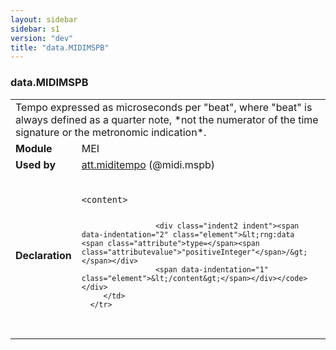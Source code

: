 ```yaml
---
layout: sidebar
sidebar: s1
version: "dev"
title: "data.MIDIMSPB"
---
```

<div class="macroSpec">
   <h3 id="data.MIDIMSPB">data.MIDIMSPB</h3>
   <table class="wovenodd">
      <tr>
         <td colspan="2" class="wovenodd-col2">Tempo expressed as microseconds per "beat", where "beat" is always defined as a quarter
            note, *not the numerator of the time signature or the metronomic indication*.
         </td>
      </tr>
      <tr>
         <td class="wovenodd-col1"><strong>Module</strong></td>
         <td class="wovenodd-col2">MEI</td>
      </tr>
      <tr>
         <td class="wovenodd-col1"><strong>Used by</strong></td>
         <td class="wovenodd-col2">
            <div class="parent"><a class="link_odd_classSpec" href="{{ site.baseurl }}/{{ page.version }}/attribute-classes/att.miditempo.html">att.miditempo</a> (@midi.mspb)
            </div>
         </td>
      </tr>
      <tr>
         <td class="wovenodd-col1"><strong>Declaration</strong></td>
         <td class="wovenodd-col2">
            <div class="code" xml:space="preserve" data-lang="ODD"><code>
                  <div class="indent1 indent"><span data-indentation="1" class="element">&lt;content&gt;</span>
                     
                     <div class="indent2 indent"><span data-indentation="2" class="element">&lt;rng:data <span class="attribute">type=</span><span class="attributevalue">"positiveInteger"</span>/&gt;</span></div>
                     <span data-indentation="1" class="element">&lt;/content&gt;</span></div></code></div>
         </td>
      </tr>
   </table>
</div>